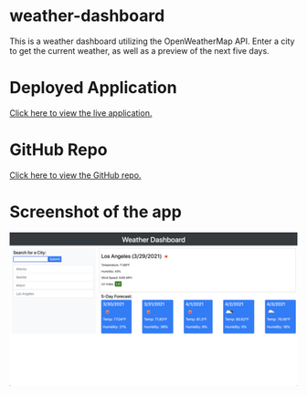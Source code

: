 # weather-dashboard
This is a weather dashboard utilizing the OpenWeatherMap API. Enter a city to get the current weather, as well as a preview of the next five days.

# Deployed Application
<a href="https://mknowlton89.github.io/weather-dashboard/">Click here to view the live application.</a>

# GitHub Repo
<a href="https://github.com/mknowlton89/weather-dashboard">Click here to view the GitHub repo.</a>

# Screenshot of the app
<img src="assets/images/Screen Shot 2021-03-29 at 8.28.00 PM.png">
